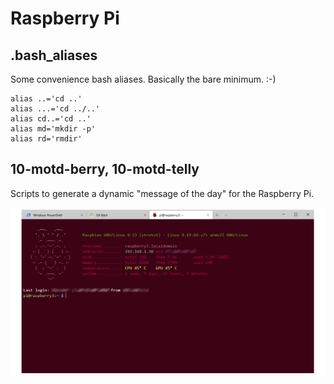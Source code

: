 # Raspberry Pi

## .bash_aliases
Some convenience bash aliases. Basically the bare minimum. :-)
```
alias ..='cd ..'
alias ...='cd ../..'
alias cd..='cd ..'
alias md='mkdir -p'
alias rd='rmdir'
```

## 10-motd-berry, 10-motd-telly
Scripts to generate a dynamic "message of the day" for the Raspberry Pi.

![dynamic motd](motd.png)